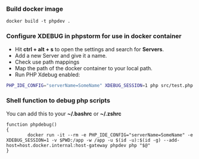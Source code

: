### Build docker image

```
docker build -t phpdev .
```

### Configure XDEBUG in phpstorm for use in docker container

- Hit **ctrl + alt + s** to open the settings and search for **Servers**.
- Add a new Server and give it a name.
- Check use path mappings
- Map the path of the docker container to your local path.
- Run PHP Xdebug enabled:

```bash
PHP_IDE_CONFIG="serverName=SomeName" XDEBUG_SESSION=1 php src/test.php 
```

### Shell function to debug php scripts

You can add this to your **~/.bashrc** or **~/.zshrc**

```shell
function phpdebug()
{
        docker run -it --rm -e PHP_IDE_CONFIG="serverName=SomeName" -e XDEBUG_SESSION=1 -v $PWD:/app -w /app -u $(id -u):$(id -g) --add-host=host.docker.internal:host-gateway phpdev php "$@"
}
```